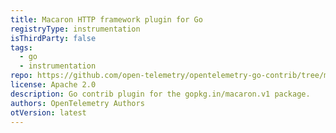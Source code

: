 ```yaml
---
title: Macaron HTTP framework plugin for Go
registryType: instrumentation
isThirdParty: false
tags:
  - go
  - instrumentation
repo: https://github.com/open-telemetry/opentelemetry-go-contrib/tree/master/instrumentation/gopkg.in/macaron.v1
license: Apache 2.0
description: Go contrib plugin for the gopkg.in/macaron.v1 package.
authors: OpenTelemetry Authors
otVersion: latest
---
```

